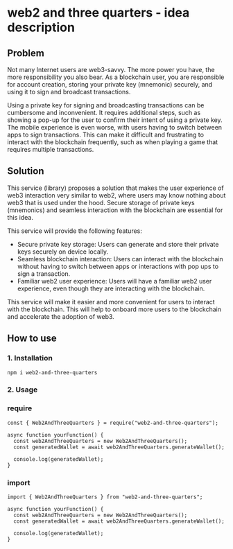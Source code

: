 # web2 and three quarters - idea description

## Problem
Not many Internet users are web3-savvy. The more power you have, the more responsibility you also bear. As a blockchain user, you are responsible for account creation, storing your private key (mnemonic) securely, and using it to sign and broadcast transactions.

Using a private key for signing and broadcasting transactions can be cumbersome and inconvenient. It requires additional steps, such as showing a pop-up for the user to confirm their intent of using a private key. The mobile experience is even worse, with users having to switch between apps to sign transactions. This can make it difficult and frustrating to interact with the blockchain frequently, such as when playing a game that requires multiple transactions.

## Solution
This service (library) proposes a solution that makes the user experience of web3 interaction very similar to web2, where users may know nothing about web3 that is used under the hood. Secure storage of private keys (mnemonics) and seamless interaction with the blockchain are essential for this idea.

This service will provide the following features:
* Secure private key storage: Users can generate and store their private keys securely on device locally.
* Seamless blockchain interaction: Users can interact with the blockchain without having to switch between apps or interactions with pop ups to sign a transaction.
* Familiar web2 user experience: Users will have a familiar web2 user experience, even though they are interacting with the blockchain.

This service will make it easier and more convenient for users to interact with the blockchain. This will help to onboard more users to the blockchain and accelerate the adoption of web3.

## How to use
### 1. Installation
```npm i web2-and-three-quarters```

### 2. Usage
### require
```
const { Web2AndThreeQuarters } = require("web2-and-three-quarters");

async function yourFunction() {
  const web2AndThreeQuarters = new Web2AndThreeQuarters();
  const generatedWallet = await web2AndThreeQuarters.generateWallet();

  console.log(generatedWallet);
}
```

### import
```
import { Web2AndThreeQuarters } from "web2-and-three-quarters";

async function yourFunction() {
  const web2AndThreeQuarters = new Web2AndThreeQuarters();
  const generatedWallet = await web2AndThreeQuarters.generateWallet();

  console.log(generatedWallet);
}
```
